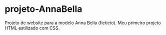 # projeto-AnnaBella
Projeto de website para a modelo Anna Bella (fictício). Meu primeiro projeto HTML estilizado com CSS.

